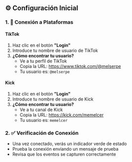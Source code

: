 ## ⚙️ Configuración Inicial

### 1. 🔐 Conexión a Plataformas

#### **TikTok**
1. Haz clic en el botón **"Login"**
2. Introduce tu nombre de usuario de TikTok
3. **¿Cómo encontrar tu usuario?**
   - Ve a tu perfil de TikTok
   - Copia la URL: https://www.tiktok.com/@melserpe
   - Tu usuario es: `@melserpe`

#### **Kick**
1. Haz clic en el botón **"Login"**  
2. Introduce tu nombre de usuario de Kick
3. **¿Cómo encontrar tu usuario?**
   - Ve a tu canal de Kick
   - Copia la URL: https://kick.com/memelcer
   - Tu usuario es: `memelcer`

### 2. ✅ Verificación de Conexión
- Una vez conectado, verás un indicador verde de estado
- Prueba la conexión enviando un mensaje de prueba
- Revisa que los eventos se capturen correctamente